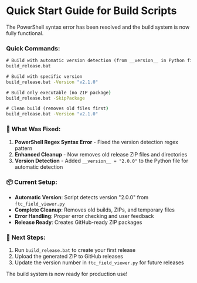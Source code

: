 # Quick Start Guide for Build Scripts

The PowerShell syntax error has been resolved and the build system is now fully functional.

### **Quick Commands:**

```cmd
# Build with automatic version detection (from __version__ in Python file)
build_release.bat

# Build with specific version
build_release.bat -Version "v2.1.0"

# Build only executable (no ZIP package)
build_release.bat -SkipPackage

# Clean build (removes old files first)
build_release.bat -Version "v2.1.0"
```

### 🔧 **What Was Fixed:**

1. **PowerShell Regex Syntax Error** - Fixed the version detection regex pattern
2. **Enhanced Cleanup** - Now removes old release ZIP files and directories
3. **Version Detection** - Added `__version__ = "2.0.0"` to the Python file for automatic detection

### 📦 **Current Setup:**

- **Automatic Version**: Script detects version "2.0.0" from `ftc_field_viewer.py`
- **Complete Cleanup**: Removes old builds, ZIPs, and temporary files
- **Error Handling**: Proper error checking and user feedback
- **Release Ready**: Creates GitHub-ready ZIP packages

### 📝 **Next Steps:**

1. Run `build_release.bat` to create your first release
2. Upload the generated ZIP to GitHub releases
3. Update the version number in `ftc_field_viewer.py` for future releases

The build system is now ready for production use!